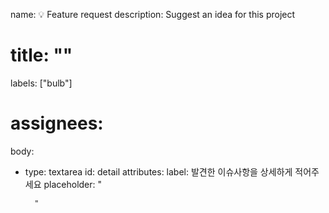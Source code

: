 name: 💡 Feature request
description: Suggest an idea for this project
# title: ""
labels: ["bulb"]
# assignees:
body: 
  - type: textarea
    id: detail
    attributes:
      label: 발견한 이슈사항을 상세하게 적어주세요
      placeholder: "
      <!-- **Is your feature request related to a problem? Please describe.**
A clear and concise description of what the problem is. Ex. I'm always frustrated when [...] -->

<!-- **Describe the solution you'd like**
A clear and concise description of what you want to happen. -->

<!-- **Describe alternatives you've considered**
A clear and concise description of any alternative solutions or features you've considered. -->
      "
      

    

